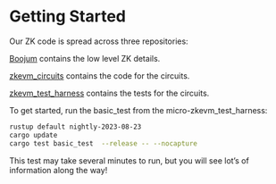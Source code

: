 # Getting Started

Our ZK code is spread across three repositories:

[Boojum](https://github.com/ZKAmoeba-Micro/micro-boojum/tree/main) contains the low level ZK details.

[zkevm_circuits](https://github.com/ZKAmoeba-Micro/micro-zkevm_circuits/tree/main) contains the code for the circuits.

[zkevm_test_harness](https://github.com/ZKAmoeba-Micro/micro-zkevm_test_harness/tree/v1.4.0) contains the tests for the
circuits.

To get started, run the basic_test from the micro-zkevm_test_harness:

```bash
rustup default nightly-2023-08-23
cargo update
cargo test basic_test  --release -- --nocapture

```

This test may take several minutes to run, but you will see lot’s of information along the way!
